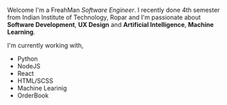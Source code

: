 Welcome I'm a FreahMan _Software Engineer_. I recently done 4th semester from Indian Institute of Technology, Ropar and I'm passionate about **Software Development**, **UX Design** and **Artificial Intelligence**, **Machine Learning**.

I'm currently working with,

-   Python
-   NodeJS
-   React
-   HTML/SCSS
-   Machine Learinig
-   OrderBook
